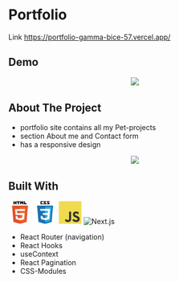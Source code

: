# Portfolio

Link https://portfolio-gamma-bice-57.vercel.app/

## Demo

<p align="center">
<img src="https://github.com/RomanyanaSol/Portfolio/blob/main/Portfolio%20Demo.gif">
</p>



## About The Project

- portfolio site contains all my Pet-projects
- section About me and Contact form
- has a responsive design

<p align="center">
<img src="https://github.com/RomanyanaSol/Portfolio/blob/main/Portfolio%20responsive.gif" >
</p>



## Built With

<img src = 'https://raw.githubusercontent.com/devicons/devicon/master/icons/html5/html5-original-wordmark.svg' width="46" height="46" alt="HTML"/> <img src = 'https://raw.githubusercontent.com/devicons/devicon/master/icons/css3/css3-original-wordmark.svg' width="46" height="46" alt="CSS" /> <img src = 'https://raw.githubusercontent.com/devicons/devicon/master/icons/javascript/javascript-original.svg' width="46" height="46" alt="CSS" /> <img src = 'https://cdn.worldvectorlogo.com/logos/nextjs-2.svg' width="46" height="46" alt="Next.js" /> 



- React Router (navigation)
- React Hooks
- useContext
- React Pagination 
- CSS-Modules 





